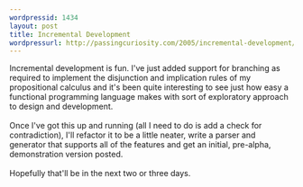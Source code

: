 ```yaml
---
wordpressid: 1434
layout: post
title: Incremental Development
wordpressurl: http://passingcuriosity.com/2005/incremental-development/
---
```

Incremental development is fun. I've just added support for branching as required to implement the disjunction and implication rules of my propositional calculus and it's been quite interesting to see just how easy a functional programming language makes with sort of exploratory approach to design and development.<br /><br />Once I've got this up and running (all I need to do is add a check for contradiction), I'll refactor it to be a little neater, write a parser and generator that supports all of the features and get an initial, pre-alpha, demonstration version posted.<br /><br />Hopefully that'll be in the next two or three days.
